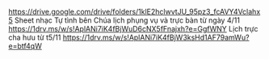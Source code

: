 https://drive.google.com/drive/folders/1klE2hclwvtJU_95pz3_fcAVY4Vclahx5 Sheet nhạc Tự tình bên Chúa
lịch phụng vụ và trực bàn từ ngày 4/11 https://1drv.ms/w/s!AplANi7iK4fBjWuD6cNX5fFnajxh?e=GgfWNY
Lịch trực cha hưu từ t5/11 https://1drv.ms/w/s!AplANi7iK4fBjW3ksHd1AF79amWu?e=btf4qW

